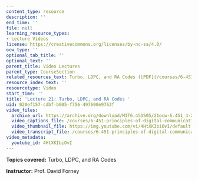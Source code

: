 ```yaml
---
content_type: resource
description: ''
end_time: ''
file: null
learning_resource_types:
- Lecture Videos
license: https://creativecommons.org/licenses/by-nc-sa/4.0/
ocw_type: ''
optional_tab_title: ''
optional_text: ''
parent_title: Video Lectures
parent_type: CourseSection
related_resources_text: Turbo, LDPC, and RA Codes ([PDF](/courses/6-451-principles-of-digital-communication-ii-spring-2005/resources/chap13))
resource_index_text: ''
resourcetype: Video
start_time: ''
title: 'Lecture 21: Turbo, LDPC, and RA Codes '
uid: 020ef157-cdbf-b005-f756-497600e9763f
video_files:
  archive_url: https://archive.org/download/MIT6.451S05/21ocw-6.451_4-261-27apr2005-220k.mp4
  video_captions_file: /courses/6-451-principles-of-digital-communication-ii-spring-2005/a4dbf0718fe05c12b86e4453cba5093c_4HtXKIbiOvI.vtt
  video_thumbnail_file: https://img.youtube.com/vi/4HtXKIbiOvI/default.jpg
  video_transcript_file: /courses/6-451-principles-of-digital-communication-ii-spring-2005/11df17cda2189cb54de7213ad1c6fcd4_4HtXKIbiOvI.pdf
video_metadata:
  youtube_id: 4HtXKIbiOvI
---
```


**Topics covered:** Turbo, LDPC, and RA Codes

**Instructor:** Prof. David Forney

